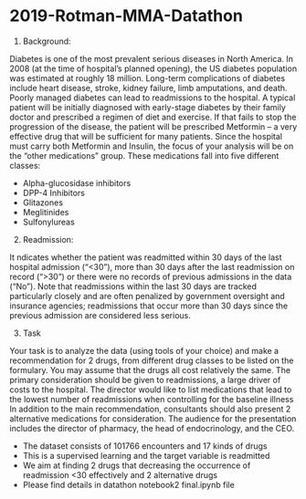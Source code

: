 # 2019-Rotman-MMA-Datathon
1. Background:

Diabetes is one of the most prevalent serious diseases in North America. 
In 2008 (at the time of hospital’s planned opening), the US diabetes population was estimated at roughly 18 million. 
Long-term complications of diabetes include heart disease, stroke, kidney failure, limb amputations, and death. 
Poorly managed diabetes can lead to readmissions to the hospital.
A typical patient will be initially diagnosed with early-stage diabetes by their family doctor and prescribed a regimen of diet and exercise. 
If that fails to stop the progression of the disease, the patient will be prescribed Metformin – a very effective drug that will be sufficient for many patients. 
Since the hospital must carry both Metformin and Insulin, the focus of your analysis will be on the “other medications” group.
These medications fall into five different classes:
* Alpha-glucosidase inhibitors
* DPP-4 Inhibitors
* Glitazones
* Meglitinides
* Sulfonylureas

2. Readmission: 

It ndicates whether the patient was readmitted within 30 days of the last hospital admission (“<30”), 
more than 30 days after the last readmission on record (“>30”) or there were no records of previous admissions in the data (“No”). 
Note that readmissions within the last 30 days are tracked particularly closely and are often penalized by government oversight and insurance agencies; 
readmissions that occur more than 30 days since the previous admission are considered less serious.

3. Task

Your task is to analyze the data (using tools of your choice) and make a recommendation for 2 drugs, from different drug classes to be listed on the formulary. 
You may assume that the drugs all cost relatively the same. The primary consideration should be given to readmissions, a large driver of costs to the hospital. 
The director would like to list medications that lead to the lowest number of readmissions when controlling for the baseline illness 
In addition to the main recommendation, consultants should also present 2 alternative medications for consideration. 
The audience for the presentation includes the director of pharmacy, the head of endocrinology, and the CEO.

* The dataset consists of 101766 encounters and 17 kinds of drugs
* This is a supervised learning and the target variable is readmitted
* We aim at finding 2 drugs that decreasing the occurrence of readmission <30 effectively and 2 alternative drugs
* Please find details in datathon notebook2 final.ipynb  file
